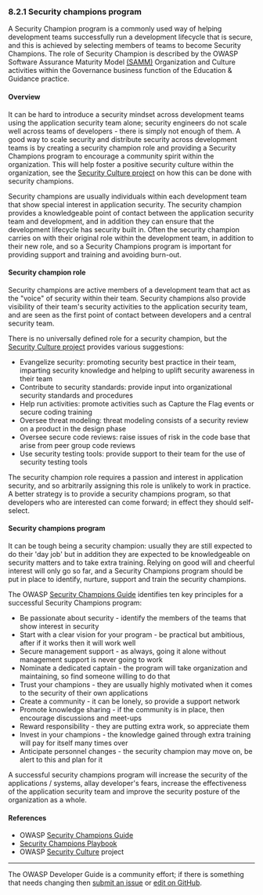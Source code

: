 ### 8.2.1 Security champions program

A Security Champion program is a commonly used way of helping development teams successfully run a development lifecycle
that is secure, and this is achieved by selecting members of teams to become Security Champions.
The role of Security Champion is described by the OWASP Software Assurance Maturity Model [(SAMM)][sammgegoc]
Organization and Culture activities within the Governance business function of the Education & Guidance practice.

#### Overview

It can be hard to introduce a security mindset across development teams using the application security team alone;
security engineers do not scale well across teams of developers - there is simply not enough of them.
A good way to scale security and distribute security across development teams is by creating a security champion role
and providing a Security Champions program to encourage a community spirit within the organization.
This will help foster a positive security culture within the organization,
see the [Security Culture project][culturechamps] on how this can be done with security champions.

Security champions are usually individuals within each development team that show special interest in application security.
The security champion provides a knowledgeable point of contact between the application security team and development,
and in addition they can ensure that the development lifecycle has security built in.
Often the security champion carries on with their original role within the development team, in addition to their new role,
and so a Security Champions program is important for providing support and training and avoiding burn-out.

#### Security champion role

Security champions are active members of a development team that act as the "voice" of security within their team.
Security champions also provide visibility of their team's security activities to the application security team,
and are seen as the first point of contact between developers and a central security team.

There is no universally defined role for a security champion, but the [Security Culture project][culturechamps]
provides various suggestions:

* Evangelize security: promoting security best practice in their team,
    imparting security knowledge and helping to uplift security awareness in their team
* Contribute to security standards: provide input into organizational security standards and procedures
* Help run activities: promote activities such as Capture the Flag events or secure coding training
* Oversee threat modeling: threat modeling consists of a security review on a product in the design phase
* Oversee secure code reviews: raise issues of risk in the code base that arise from peer group code reviews
* Use security testing tools: provide support to their team for the use of security testing tools

The security champion role requires a passion and interest in application security,
and so arbitrarily assigning this role is unlikely to work in practice.
A better strategy is to provide a security champions program, so that developers who are interested can come forward;
in effect they should self-select.

#### Security champions program

It can be tough being a security champion: usually they are still expected to do their 'day job' but in addition
they are expected to be knowledgeable on security matters and to take extra training.
Relying on good will and cheerful interest will only go so far, and a Security Champions program should be put in place
to identify, nurture, support and train the security champions.

The OWASP [Security Champions Guide][scguide] identifies ten key principles for a successful Security Champions program:

* Be passionate about security - identify the members of the teams that show interest in security
* Start with a clear vision for your program - be practical but ambitious, after if it works then it will work well
* Secure management support - as always, going it alone without management support is never going to work
* Nominate a dedicated captain - the program will take organization and maintaining, so find someone willing to do that
* Trust your champions - they are usually highly motivated when it comes to the security of their own applications
* Create a community - it can be lonely, so provide a support network
* Promote knowledge sharing - if the community is in place, then encourage discussions and meet-ups
* Reward responsibility - they are putting extra work, so appreciate them
* Invest in your champions - the knowledge gained through extra training will pay for itself many times over
* Anticipate personnel changes - the security champion may move on, be alert to this and plan for it

A successful security champions program will increase the security of the applications / systems, allay developer's fears,
increase the effectiveness of the application security team and improve the security posture of the organization as a whole.

#### References

* OWASP [Security Champions Guide][scguide]
* [Security Champions Playbook][scplaybook]
* OWASP [Security Culture][culturedoc] project

----

The OWASP Developer Guide is a community effort; if there is something that needs changing
then [submit an issue][issue1021] or [edit on GitHub][edit1021].

[edit1021]: https://github.com/OWASP/DevGuide/blob/main/docs/10-culture-process/02-security-champions/01-security-champions-program.md
[issue1021]: https://github.com/OWASP/DevGuide/issues/new?labels=enhancement&template=request.md&title=Update:%2010-culture-process/02-security-champions/01-security-champions-program
[sammgegoc]: https://owaspsamm.org/model/governance/education-and-guidance/stream-b/
[scguide]: https://owasp.org/www-project-security-champions-guidebook/
[scplaybook]: https://github.com/c0rdis/security-champions-playbook
[culturechamps]: https://owasp.org/www-project-security-culture/stable/4-Security_Champions/
[culturedoc]: https://owasp.org/www-project-security-culture/stable/
